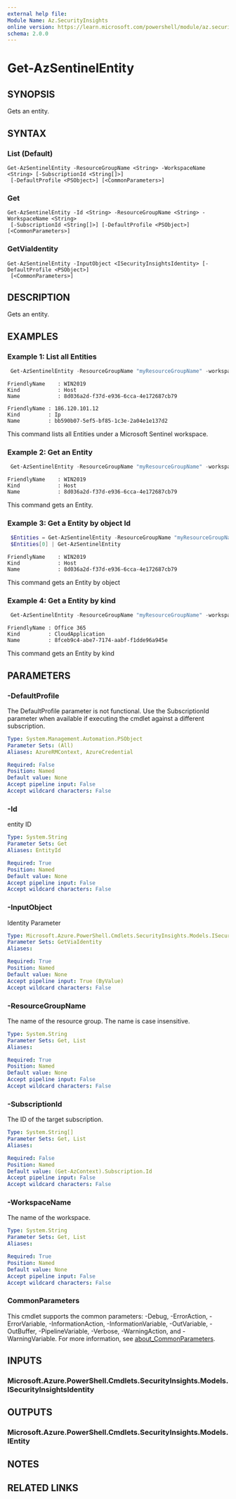 ```yaml
---
external help file:
Module Name: Az.SecurityInsights
online version: https://learn.microsoft.com/powershell/module/az.securityinsights/get-azsentinelentity
schema: 2.0.0
---
```


# Get-AzSentinelEntity

## SYNOPSIS
Gets an entity.

## SYNTAX

### List (Default)
```
Get-AzSentinelEntity -ResourceGroupName <String> -WorkspaceName <String> [-SubscriptionId <String[]>]
 [-DefaultProfile <PSObject>] [<CommonParameters>]
```

### Get
```
Get-AzSentinelEntity -Id <String> -ResourceGroupName <String> -WorkspaceName <String>
 [-SubscriptionId <String[]>] [-DefaultProfile <PSObject>] [<CommonParameters>]
```

### GetViaIdentity
```
Get-AzSentinelEntity -InputObject <ISecurityInsightsIdentity> [-DefaultProfile <PSObject>]
 [<CommonParameters>]
```

## DESCRIPTION
Gets an entity.

## EXAMPLES

### Example 1: List all Entities
```powershell
 Get-AzSentinelEntity -ResourceGroupName "myResourceGroupName" -workspaceName "myWorkspaceName"
```

```output
FriendlyName 	: WIN2019
Kind         	: Host
Name         	: 8d036a2d-f37d-e936-6cca-4e172687cb79

FriendlyName : 186.120.101.12
Kind         : Ip
Name         : bb590b07-5ef5-bf85-1c3e-2a04e1e137d2
```

This command lists all Entities under a Microsoft Sentinel workspace.

### Example 2: Get an Entity
```powershell
 Get-AzSentinelEntity -ResourceGroupName "myResourceGroupName" -workspaceName "myWorkspaceName" -Id "8d036a2d-f37d-e936-6cca-4e172687cb79"
```

```output
FriendlyName 	: WIN2019
Kind         	: Host
Name         	: 8d036a2d-f37d-e936-6cca-4e172687cb79
```

This command gets an Entity.

### Example 3: Get a Entity by object Id
```powershell
 $Entities = Get-AzSentinelEntity -ResourceGroupName "myResourceGroupName" -workspaceName "myWorkspaceName"
 $Entities[0] | Get-AzSentinelEntity
```

```output
FriendlyName 	: WIN2019
Kind         	: Host
Name         	: 8d036a2d-f37d-e936-6cca-4e172687cb79
```

This command gets an Entity by object

### Example 4: Get a Entity by kind
```powershell
 Get-AzSentinelEntity -ResourceGroupName "myResourceGroupName" -workspaceName "myWorkspaceName" | Where-Object {$_.Kind -eq "CloudApplication"} 
```

```output
FriendlyName : Office 365
Kind         : CloudApplication
Name         : 8fceb9c4-abe7-7174-aabf-f1dde96a945e
```

This command gets an Entity by kind

## PARAMETERS

### -DefaultProfile
The DefaultProfile parameter is not functional.
Use the SubscriptionId parameter when available if executing the cmdlet against a different subscription.

```yaml
Type: System.Management.Automation.PSObject
Parameter Sets: (All)
Aliases: AzureRMContext, AzureCredential

Required: False
Position: Named
Default value: None
Accept pipeline input: False
Accept wildcard characters: False
```

### -Id
entity ID

```yaml
Type: System.String
Parameter Sets: Get
Aliases: EntityId

Required: True
Position: Named
Default value: None
Accept pipeline input: False
Accept wildcard characters: False
```

### -InputObject
Identity Parameter

```yaml
Type: Microsoft.Azure.PowerShell.Cmdlets.SecurityInsights.Models.ISecurityInsightsIdentity
Parameter Sets: GetViaIdentity
Aliases:

Required: True
Position: Named
Default value: None
Accept pipeline input: True (ByValue)
Accept wildcard characters: False
```

### -ResourceGroupName
The name of the resource group.
The name is case insensitive.

```yaml
Type: System.String
Parameter Sets: Get, List
Aliases:

Required: True
Position: Named
Default value: None
Accept pipeline input: False
Accept wildcard characters: False
```

### -SubscriptionId
The ID of the target subscription.

```yaml
Type: System.String[]
Parameter Sets: Get, List
Aliases:

Required: False
Position: Named
Default value: (Get-AzContext).Subscription.Id
Accept pipeline input: False
Accept wildcard characters: False
```

### -WorkspaceName
The name of the workspace.

```yaml
Type: System.String
Parameter Sets: Get, List
Aliases:

Required: True
Position: Named
Default value: None
Accept pipeline input: False
Accept wildcard characters: False
```

### CommonParameters
This cmdlet supports the common parameters: -Debug, -ErrorAction, -ErrorVariable, -InformationAction, -InformationVariable, -OutVariable, -OutBuffer, -PipelineVariable, -Verbose, -WarningAction, and -WarningVariable. For more information, see [about_CommonParameters](http://go.microsoft.com/fwlink/?LinkID=113216).

## INPUTS

### Microsoft.Azure.PowerShell.Cmdlets.SecurityInsights.Models.ISecurityInsightsIdentity

## OUTPUTS

### Microsoft.Azure.PowerShell.Cmdlets.SecurityInsights.Models.IEntity

## NOTES

## RELATED LINKS

